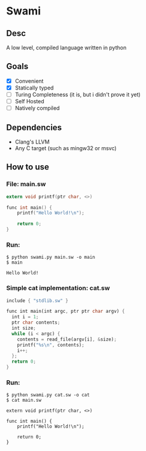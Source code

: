 # Swami
## Desc
A low level, compiled language written in python
## Goals
- [x] Convenient
- [x] Statically typed
- [ ] Turing Completeness (it is, but i didn't prove it yet)
- [ ] Self Hosted
- [ ] Natively compiled
## Dependencies
- Clang's LLVM
- Any C target (such as mingw32 or msvc)
## How to use
### File: main.sw
```c
extern void printf(ptr char, <>)

func int main() {
    printf("Hello World!\n");

    return 0;
}
```
### Run:
```
$ python swami.py main.sw -o main
$ main

Hello World!
```
### Simple cat implementation: cat.sw
```rs
include { "stdlib.sw" }

func int main(int argc, ptr ptr char argv) {
  int i = 1;
  ptr char contents;
  int size;
  while (i < argc) {
    contents = read_file(argv[i], &size);
    printf("%s\n", contents);
    i++;
  };
  return 0;
}
```
### Run:
```
$ python swami.py cat.sw -o cat
$ cat main.sw

extern void printf(ptr char, <>)

func int main() {
    printf("Hello World!\n");

    return 0;
}

```